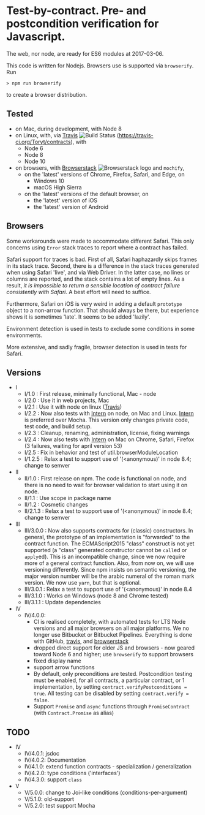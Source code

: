 # Test-by-contract. Pre- and postcondition verification for Javascript.

The web, nor node, are ready for ES6 modules at 2017-03-06.

This code is written for Nodejs. Browsers use is supported via `browserify`. Run

    > npm run browserify

to create a browser distribution.

## Tested

* on Mac, during development, with Node 8
* on Linux, with, via [Travis] ![Build Status](https://travis-ci.org/Toryt/contracts.svg?branch=master) (https://travis-ci.org/Toryt/contracts),
  with
  * Node 6
  * Node 8
  * Node 10
* on browsers, with [Browserstack] ![Browserstack logo] and `mochify`,
  * on the 'latest' versions of Chrome, Firefox, Safari, and Edge, on
    * Windows 10
    * macOS High Sierra
  * on the 'latest' versions of the default browser, on
    * the 'latest' version of iOS
    * the 'latest' version of Android

## Browsers

Some workarounds were made to accommodate different Safari. This only concerns using `Error` stack traces
to report where a contract has failed.

Safari support for traces is bad. First of all, Safari haphazardly skips frames in its stack trace.
Second, there is a difference in the stack traces generated when using Safari 'live', and via Web Driver.
In the latter case, no lines or columns are reported, and the stack contains a lot of empty lines.
As a result, _it is impossible to return a sensible location of contract failure consistently with Safari_.
A best effort will need to suffice.

Furthermore, Safari on iOS is very weird in adding a default `prototype` object to a non-arrow function. That should
always be there, but experience shows it is sometimes 'late'. It seems to be added 'lazily'.

Environment detection is used in tests to exclude some conditions in some environments.

More extensive, and sadly fragile, browser detection is used in tests for Safari.

## Versions

* I
  * I/1.0 : First release, minimally functional, Mac - node
  * I/2.0 : Use it in web projects, Mac
  * I/2.1 : Use it with node on linux ([Travis])
  * I/2.2 : Now also tests with [Intern] on node, on Mac and Linux.
    [Intern] is preferred over Mocha. This version only changes private code,
    test code, and build setup.
  * I/2.3 : Cleanup, renaming, administration, license, fixing warnings
  * I/2.4 : Now also tests with [Intern] on Mac on Chrome, Safari,
    Firefox (3 failures, waiting for april version 53)
  * I/2.5 : Fix in behavior and test of util.browserModuleLocation
  * I/1.2.5 : Relax a test to support use of '(<anonymous)' in node 8.4; change to semver
* II
  * II/1.0 : First release on npm. The code is functional on node, and there is no need to wait for browser
    validation to start using it on node.
  * II/1.1 : Use scope in package name
  * II/1.2 : Cosmetic changes
  * II/2.1.3 : Relax a test to support use of '(<anonymous)' in node 8.4; change to semver
* III
  * III/3.0.0 : Now also supports contracts for (classic) constructors. In general, the prototype of an implementation
    is "forwarded" to the contract function. The ECMAScript2015 "class" construct is not yet supported
    (a "class" generated constructor cannot be `call`ed or `apply`ed). This is an incompatible change,
    since we now require more of a general contract function.
    Also, from now on, we will use versioning differently. Since npm insists on semantic versioning,
    the major version number will be the arabic numeral of the roman mark version.
    We now use `yarn`, but that is optional.
  * III/3.0.1 : Relax a test to support use of '(<anonymous)' in node 8.4
  * III/3.1.0 : Works on Windows (node 8 and Chrome tested)
  * III/3.1.1 : Update dependencies
* IV
  * IV/4.0.0:
    * CI is realised completely, with automated tests for LTS Node versions and all major browsers on all major
      platforms. We no longer use Bitbucket or Bitbucket Pipelines. Everything is done with GitHub, [travis], and
      [browserstack]
    * dropped direct support for older JS and browsers - now geared toward Node 6 and higher; use `browserify` to
      support browsers
    * fixed display name
    * support arrow functions
    * By default, only preconditions are tested. Postcondition testing must be enabled, for all contracts,
      a particular contract, or 1 implementation, by setting `contract.verifyPostconditions = true`. All testing can
      be disabled by setting `contract.verify = false`.
    * Support `Promise` and `async` functions through `PromiseContract` (with `Contract.Promise` as alias)

## TODO

* IV
  * IV/4.0.1: jsdoc
  * IV/4.0.2: Documentation
  * IV/4.1.0: extend function contracts - specialization / generalization
  * IV/4.2.0: type conditions ('interfaces')
  * IV/4.3.0: support `class`
* V
  * V/5.0.0: change to Joi-like conditions (conditions-per-argument)
  * V/5.1.0: old-support
  * V/5.2.0: test support Mocha

[intern]: https://theintern.github.io
[travis]: https://travis-ci.org/Toryt/contracts
[browserstack]: https://www.browserstack.com/
[browserstack logo]: https://www.browserstack.com/images/mail/browserstack-logo-footer.png
[browserstack status]: https://www.browserstack.com/automate/badge.svg?badge_key=aEZaaFphdUw4L0p1Wk1RZHRhdGk5OEFlYmlsVlVtWDgwb2JTT1R2WnRBST0tLWVaamdQdWszYzFwbXNad2Mrd1JuaFE9PQ==--02f4bb9220a2c3ad513a12c26c9a45345584f230
